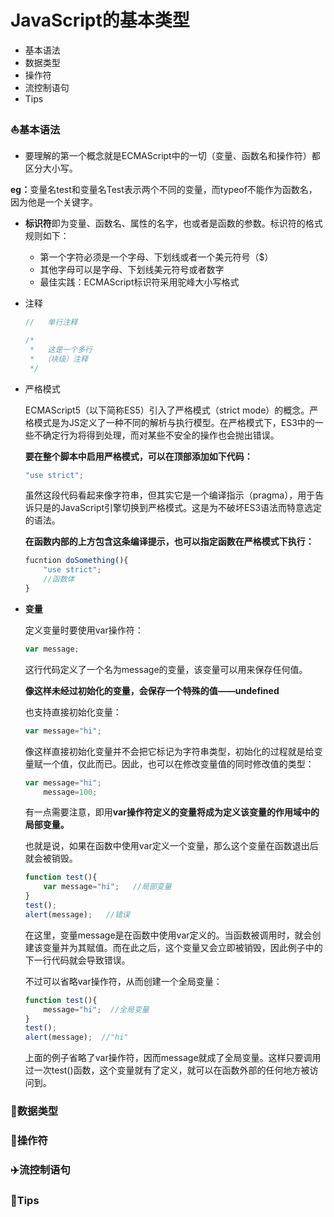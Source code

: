# JavaScript的基本类型

<ul>
    <li>基本语法</li>
    <li>数据类型</li>
    <li>操作符</li>
    <li>流控制语句</li>
    <li>Tips</li>
</ul>

</ul>



### :boat:基本语法

+ 要理解的第一个概念就是ECMAScript中的一切（变量、函数名和操作符）都区分大小写。

​      <strong> eg：</strong>变量名test和变量名Test表示两个不同的变量，而typeof不能作为函数名，因为他是一个关键字。

+ <b>标识符</b>即为变量、函数名、属性的名字，也或者是函数的参数。标识符的格式规则如下：

  + 第一个字符必须是一个字母、下划线或者一个美元符号（$）
  + 其他字母可以是字母、下划线美元符号或者数字
  + 最佳实践：ECMAScript标识符采用驼峰大小写格式

+ 注释

  ```javascript
  //   单行注释
  ```

  ```javascript
  /*
   *   这是一个多行
   *  （块级）注释
   */
  ```

+ 严格模式

  ECMAScript5（以下简称ES5）引入了严格模式（strict mode）的概念。严格模式是为JS定义了一种不同的解析与执行模型。在严格模式下，ES3中的一些不确定行为将得到处理，而对某些不安全的操作也会抛出错误。

  <b>要在整个脚本中启用严格模式，可以在顶部添加如下代码：</b>

  ```javascript
  "use strict";
  ```

  虽然这段代码看起来像字符串，但其实它是一个编译指示（pragma），用于告诉只是的JavaScript引擎切换到严格模式。这是为不破坏ES3语法而特意选定的语法。

  <b>在函数内部的上方包含这条编译提示，也可以指定函数在严格模式下执行：</b>

  ```javascript
  fucntion doSomething(){
      "use strict";
      //函数体
  }
  ```

+ <b>变量</b>

  定义变量时要使用var操作符：

  ```javascript
  var message;
  ```

  这行代码定义了一个名为message的变量，该变量可以用来保存任何值。

  <b>像这样未经过初始化的变量，会保存一个特殊的值——undefined</b>

  也支持直接初始化变量：

  ```javascript
  var message="hi";
  ```

  像这样直接初始化变量并不会把它标记为字符串类型，初始化的过程就是给变量赋一个值，仅此而已。因此，也可以在修改变量值的同时修改值的类型：

  ``` javascript
  var message="hi";
      message=100;
  ```

  有一点需要注意，即用<b>var操作符定义的变量将成为定义该变量的作用域中的局部变量。</b>

  也就是说，如果在函数中使用var定义一个变量，那么这个变量在函数退出后就会被销毁。

  ``` javascript
  function test(){
      var message="hi";   //局部变量
  }
  test();
  alert(message);   //错误
  ```

  在这里，变量message是在函数中使用var定义的。当函数被调用时，就会创建该变量并为其赋值。而在此之后，这个变量又会立即被销毁，因此例子中的下一行代码就会导致错误。

  不过可以省略var操作符，从而创建一个全局变量：

  ``` javascript
  function test(){
      message="hi";  //全局变量
  }
  test();
  alert(message);  //"hi"
  ```

  上面的例子省略了var操作符，因而message就成了全局变量。这样只要调用过一次test()函数，这个变量就有了定义，就可以在函数外部的任何地方被访问到。

### :rocket:数据类型

### :car:操作符

### :airplane:流控制语句

### :truck:Tips

